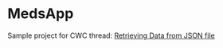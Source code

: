 # MedsApp

Sample project for CWC thread: [Retrieving Data from JSON file](https://codecrew.codewithchris.com/t/retrieving-data-from-json-file/15646)

